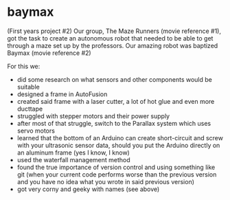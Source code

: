 # baymax

(First years project #2)
Our group, The Maze Runners (movie reference #1), got the task to create an autonomous robot that needed to be able to get through a maze set up by the professors. Our amazing robot was baptized Baymax (movie reference #2)

For this we: 
- did some research on what sensors and other components would be suitable
- designed a frame in AutoFusion
- created said frame with a laser cutter, a lot of hot glue and even more ducttape
- struggled with stepper motors and their power supply
- after most of that struggle, switch to the Parallax system which uses servo motors
- learned that the bottom of an Arduino can create short-circuit and screw with your ultrasonic sensor data, should you put the Arduino directly on an aluminum frame (yes I know, I know)
- used the waterfall management method
- found the true importance of version control and using something like git (when your current code performs worse than the previous version and you have no idea what you wrote in said previous version)
- got very corny and geeky with names (see above)
